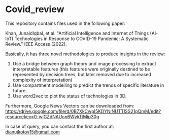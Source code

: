 # Covid_review

This repository contains files used in the following paper:

Khan, JunaidIqbal, et al. "Artificial Intelligence and Internet of Things (AI-IoT) Technologies in Response to COVID-19 Pandemic: A Systematic Review." IEEE Access (2022).

Basically, it has three novel methodologies to produce insights in the review:

1) Use a bridge between graph theory and image processing to extract interpretable features (this features were originally destined to be represented by decision trees, but later removed due to increased complexity of interpretation)
2) Use compartment modelling to predict the trends of specific literature in future.
3) Use word2vec to plot the status of technologies in 3D.


Furthermore, Google News Vectors can be downloaded from: https://drive.google.com/file/d/0B7XkCwpI5KDYNlNUTTlSS21pQmM/edit?resourcekey=0-wjGZdNAUop6WykTtMip30g


In case of query, you can contact the first author at: dianujkotov15@gmail.com
